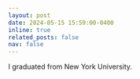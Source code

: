 ```yaml
---
layout: post
date: 2024-05-15 15:59:00-0400
inline: true
related_posts: false
nav: false
---
```


I graduated from New York University.
